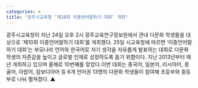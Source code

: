 ```yaml
---
categories: e
title: "광주시교육청 ‘제10회 이중언어말하기 대회’ 개최"
---
```

광주시교육청이 지난 24일 오후 2시 광주교육연구정보원에서 관내 다문화 학생들을 대상으로 ‘제10회 이중언어말하기 대회’를 개최했다. 25일 시교육청에 따르면 ‘이중언어말하기 대회’는 부모나라 언어와 한국어로 자기 생각을 자유롭게 발표하는 대회로 다문화학생의 자존감을 높이고 글로벌 인재로 성장하도록 돕기 위함이다. 지난 2013년부터 매년 개최하고 있으며 올해로 10번째를 맞았다.이번 대회는 중국어, 일본어, 러시아어, 몽골어, 아랍어, 캄보디아어 등 6개 언어권 13명의 다문화 학생들이 참여해 초등부와 중등부로 나눠 펼쳐졌다. ▲